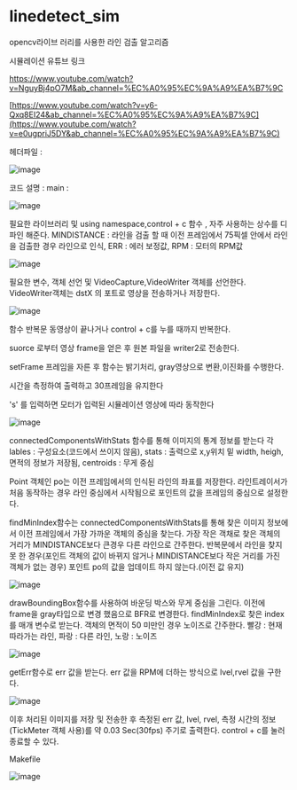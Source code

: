 # linedetect_sim
opencv라이브 러리를 사용한 라인 검출 알고리즘 

시뮬레이션 유튜브 링크 

https://www.youtube.com/watch?v=NguyBj4pO7M&ab_channel=%EC%A0%95%EC%9A%A9%EA%B7%9C

[https://www.youtube.com/watch?v=y6-Qxq8EI24&ab_channel=%EC%A0%95%EC%9A%A9%EA%B7%9C](https://www.youtube.com/watch?v=e0ugpriJ5DY&ab_channel=%EC%A0%95%EC%9A%A9%EA%B7%9C)


헤더파일 :

![image](https://github.com/user-attachments/assets/26287b8a-4398-4d6f-ae4e-bdbc2736bb01)

코드 설명 : 
main : 

![image](https://github.com/user-attachments/assets/b75787ec-2b64-455c-a204-6800cdc58819)


필요한 라이브러리 및 using namespace,control + c 함수 , 자주 사용하는 상수를 디파인 해준다.
MINDISTANCE : 라인을 검출 할 때 이전 프레임에서 75픽셀 안에서 라인을 검출한 경우 라인으로 인식, ERR : 에러 보정값, RPM : 모터의 RPM값

 ![image](https://github.com/user-attachments/assets/21343838-a86c-4e22-9e35-f7202cc951b6)

필요한 변수, 객체 선언 및 VideoCapture,VideoWriter 객체를 선언한다. VideoWriter객체는 dstX 의 포트로 영상을 전송하거나 저장한다.

![image](https://github.com/user-attachments/assets/8dfe3056-9bc5-4fba-9299-f2abe7fc46f2)


함수 반복문 동영상이 끝나거나 control + c를 누를 때까지 반복한다.

suorce 로부터 영상 frame을 얻은 후 원본 파일을 writer2로 전송한다.

setFrame 프레임을 자른 후 함수는 밝기처리, gray영상으로 변환,이진화를 수행한다.

시간을 측정하여 출력하고 30프레임을 유지한다

's' 를 입력하면 모터가 입력된 시뮬레이션 영상에 따라 동작한다

![image](https://github.com/user-attachments/assets/f231b193-e183-4983-a51e-f80583383549)


connectedComponentsWithStats 함수를 통해 이미지의 통계 정보를 받는다 각 lables : 구성요소(코드에서 쓰이지 않음), stats : 출력으로 x,y위치 밑 width, heigh, 면적의 정보가 저장됨, centroids : 무게 중심

Point 객체인 po는 이전 프레임에서의 인식된 라인의 좌표를 저장한다. 라인트레이서가 처음 동작하는 경우 라인 중심에서 시작됨으로 포인트의 값을 프레임의 중심으로 설정한다.

findMinIndex함수는 connectedComponentsWithStats를 통해 찾은 이미지 정보에서 이전 프레임에서 가장 가까운 객체의 중심을 찾는다. 가장 작은 객채로 찾은 객체의 거리가 MINDISTANCE보다 큰경우 다른 라인으로 간주한다.
반복문에서 라인을 찾지 못 한 경우(포인트 객체의 값이 바뀌지 않거나 MINDISTANCE보다 작은 거리를 가진 객체가 없는 경우) 포인트 po의 값을 업데이트 하지 않는다.(이전 값 유지)

![image](https://github.com/user-attachments/assets/ef59bf49-1b04-45d8-b732-2357c9a61e2d)

drawBoundingBox함수를 사용하여 바운딩 박스와 무게 중심을 그린다. 이전에 frame을 gray타입으로 변경 했음으로 BFR로 변경한다. findMinIndex로 찾은 index를 매개 변수로 받는다. 객체의 면적이 50 미만인 경우 노이즈로 간주한다.
빨강 : 현재 따라가는 라인,  파랑 : 다른 라인, 노랑 : 노이즈

![image](https://github.com/user-attachments/assets/aa11217d-ec40-470b-a156-935af608611b)

getErr함수로 err 값을 받는다. err 값을 RPM에 더하는 방식으로 lvel,rvel 값을 구한다.

![image](https://github.com/user-attachments/assets/0f54f992-c86f-4b83-9a38-26d7c95a2bc2)


이후 처리된 이미지를 저장 및 전송한 후 측정된 err 값, lvel, rvel, 측정 시간의 정보(TickMeter 객체 사용)를 약 0.03 Sec(30fps) 주기로 출력한다. control + c를 눌러 종료할 수 있다.

Makefile

![image](https://github.com/user-attachments/assets/2412f4a6-1001-40d2-a959-0cecefc5e814)


 

